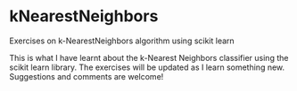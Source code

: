 # kNearestNeighbors
Exercises on k-NearestNeighbors algorithm using scikit learn

This is what I have learnt about the k-Nearest Neighbors classifier using the scikit learn library. The exercises will be updated as I learn something new. Suggestions and comments are welcome!
